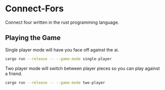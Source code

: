 # Connect-Fors

Connect four written in the rust programming language.

## Playing the Game

Single player mode will have you face off against the ai.
```sh
cargo run --release -- --game-mode single-player
```

Two player mode will switch between player pieces so you can play against a friend.
```sh
cargo run --release -- --game-mode two-player
```
